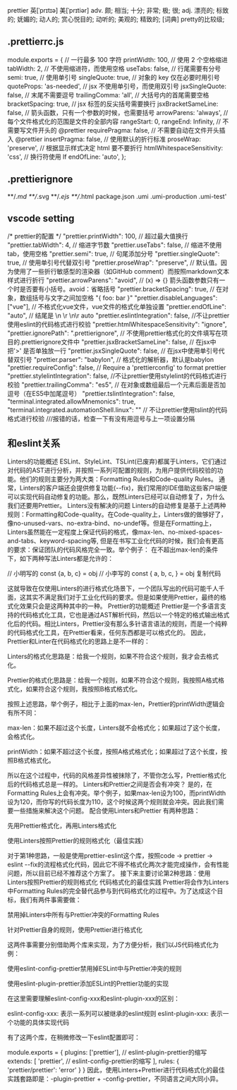
prettier	英[ˈprɪtɪə]
美[ˈprɪtiər]
adv.	颇; 相当; 十分; 非常; 极; 很;
adj.	漂亮的; 标致的; 妩媚的; 动人的; 赏心悦目的; 动听的; 美观的; 精致的;
[词典]	pretty的比较级;

## .prettierrc.js
module.exports = {
  // 一行最多 100 字符
  printWidth: 100,
  // 使用 2 个空格缩进
  tabWidth: 2,
  // 不使用缩进符，而使用空格
  useTabs: false,
  // 行尾需要有分号
  semi: true,
  // 使用单引号
  singleQuote: true,
  // 对象的 key 仅在必要时用引号
  quoteProps: 'as-needed',
  // jsx 不使用单引号，而使用双引号
  jsxSingleQuote: false,
  // 末尾不需要逗号
  trailingComma: 'all',
  // 大括号内的首尾需要空格
  bracketSpacing: true,
  // jsx 标签的反尖括号需要换行
  jsxBracketSameLine: false,
  // 箭头函数，只有一个参数的时候，也需要括号
  arrowParens: 'always',
  // 每个文件格式化的范围是文件的全部内容
  rangeStart: 0,
  rangeEnd: Infinity,
  // 不需要写文件开头的 @prettier
  requirePragma: false,
  // 不需要自动在文件开头插入 @prettier
  insertPragma: false,
  // 使用默认的折行标准
  proseWrap: 'preserve',
  // 根据显示样式决定 html 要不要折行
  htmlWhitespaceSensitivity: 'css',
  // 换行符使用 lf
  endOfLine: 'auto',
};

## .prettierignore
**/*.md
**/*.svg
**/*.ejs
**/*.html
package.json
.umi
.umi-production
.umi-test'

## vscode setting
/*  prettier的配置 */
    "prettier.printWidth": 100, // 超过最大值换行
    "prettier.tabWidth": 4, // 缩进字节数
    "prettier.useTabs": false, // 缩进不使用tab，使用空格
    "prettier.semi": true, // 句尾添加分号
    "prettier.singleQuote": true, // 使用单引号代替双引号
    "prettier.proseWrap": "preserve", // 默认值。因为使用了一些折行敏感型的渲染器（如GitHub comment）而按照markdown文本样式进行折行
    "prettier.arrowParens": "avoid", //  (x) => {} 箭头函数参数只有一个时是否要有小括号。avoid：省略括号
    "prettier.bracketSpacing": true, // 在对象，数组括号与文字之间加空格 "{ foo: bar }"
    "prettier.disableLanguages": ["vue"], // 不格式化vue文件，vue文件的格式化单独设置
    "prettier.endOfLine": "auto", // 结尾是 \n \r \n\r auto
    "prettier.eslintIntegration": false, //不让prettier使用eslint的代码格式进行校验
    "prettier.htmlWhitespaceSensitivity": "ignore",
    "prettier.ignorePath": ".prettierignore", // 不使用prettier格式化的文件填写在项目的.prettierignore文件中
    "prettier.jsxBracketSameLine": false, // 在jsx中把'>' 是否单独放一行
    "prettier.jsxSingleQuote": false, // 在jsx中使用单引号代替双引号
    "prettier.parser": "babylon", // 格式化的解析器，默认是babylon
    "prettier.requireConfig": false, // Require a 'prettierconfig' to format prettier
    "prettier.stylelintIntegration": false, //不让prettier使用stylelint的代码格式进行校验
    "prettier.trailingComma": "es5", // 在对象或数组最后一个元素后面是否加逗号（在ES5中加尾逗号）
    "prettier.tslintIntegration": false,
    "terminal.integrated.allowMnemonics": true,
    "terminal.integrated.automationShell.linux": "" // 不让prettier使用tslint的代码格式进行校验
///报错的话，检查一下有没有用逗号与上一项设置分隔

## 和eslint关系
Linters的功能概述
ESLint、StyleLint、TSLint(已废弃)都属于Linters，它们通过对代码的AST进行分析，并按照一系列可配置的规则，为用户提供代码校验的功能。他们的规则主要分为两大类：Formatting Rules和Code-quality Rules。
通常，Linters的客户端还会提供修复功能(--fix)，我们常用的IDE借助这些客户端便可以实现代码自动修复的功能。那么，既然Linters已经可以自动修复了，为什么我们还要用Prettier。
Linters没有解决的问题
Linters的自动修复是基于上述两种规则：Formatting和Code-quality。在Code-quality上，Linters做的做够好了，像no-unused-vars、no-extra-bind、no-undef等。但是在Formatting上，Linters虽然能在一定程度上保证代码的格式，像max-len、no-mixed-spaces-and-tabs、keyword-spacing等, 但是在书写工业化代码的时候，我们会有更高的要求：保证团队的代码风格完全一致。举个例子：
在不超出max-len的条件下，如下两种写法Linters都是允许的：


// 小明写的
const {a, b, c} = obj
// 小李写的
const {
	a,
  b,
  c,
} = obj
复制代码


这就导致在仅使用Linters的进行格式化场景下，一个团队写出的代码可能千人千面，这其实不满足我们对于工业化代码的要求。但是如果使用Prettier，最终的格式化效果只会是这两种其中的一种。
Prettier的功能概述
Prettier是一个多语言支持的代码格式化工具，它也是通过AST解析代码，然后以一个特定的格式输出格式化后的代码。相比Linters，Prettier没有那么多针语言语法的规则，而是一个纯粹的代码格式化工具，在Prettier看来，任何东西都是可以格式化的。
因此，Prettier和Linter在代码格式化的思路上是不一样的：


Linters的格式化思路是：给我一个规则，如果不符合这个规则，我才会去格式化。


Prettier的格式化思路是：给我一个规则，如果不符合这个规则，我按照A格式格式化，如果符合这个规则，我按照B格式格式化。


按照上述思路，举个例子，相比于上面的max-len，Prettier的printWidth逻辑会有所不同：


max-len：如果不超过这个长度，Linters就不会格式化；如果超过了这个长度，会格式化。


printWidth：如果不超过这个长度，按照A格式格式化；如果超过了这个长度，按照B格式格式化。


所以在这个过程中，代码的风格差异性被抹除了，不管你怎么写，Prettier格式化后的代码格式总是一样的。
Linters和Prettier之间是否会有冲突？
是的，在Formatting Rules上会有冲突。举个例子，如果max-len设为100，而printWidth设为120，而你写的代码长度为110，这个时候这两个规则就会冲突。因此我们需要一些措施来解决这个问题。
配合使用Linters和Prettier
有两种思路：


先用Prettier格式化，再用Linters格式化


使用Linters按照Prettier的规则格式化（最佳实践）


对于第1种思路，一般是使用prettier-eslint这个库，按照code -> prettier -> eslint --fix的流程格式化代码，因此它不得不格式化两次才能完成操作，会有性能问题，所以目前已经不推荐这个方案了。
接下来主要讨论第2种思路：使用Linters按照Prettier的规则格式化
代码格式化的最佳实践
Prettier将会作为Linters中Formatting Rules的完全替代品参与到代码格式化的过程中。为了达成这个目标，我们有两件事需要做：


禁用掉Linters中所有与Prettier冲突的Formatting Rules


针对Prettier自身的规则，使用Prettier进行格式化


这两件事需要分别借助两个库来实现，为了方便分析，我们以JS代码格式化为例：


使用eslint-config-prettier禁用掉ESLint中与Prettier冲突的规则


使用eslint-plugin-prettier添加ESLint的Prettier功能的实现




在这里需要理解eslint-config-xxx和eslint-plugin-xxx的区别：


eslint-config-xxx: 表示一系列可以被继承的eslint规则
eslint-plugin-xxx: 表示一个功能的具体实现代码



有了这两个库，在稍微修改一下eslint配置即可：



module.exports = {
  plugins: ['prettier'], // eslint-plugin-prettier的缩写
  extends: [
    'prettier', // eslint-config-prettier的缩写
  ],
  rules: {
    'prettier/prettier': 'error'
  }
}
因此，使用Linters+Prettier进行代码格式化的最佳实践套路即是：-plugin-prettier + -config-prettier，不同语言之间大同小异。

